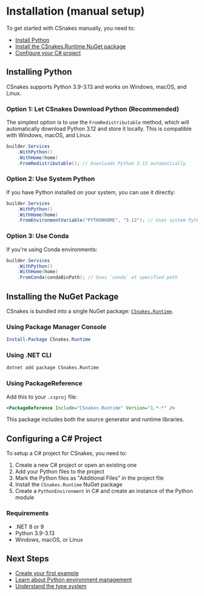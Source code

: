 # Installation (manual setup)

To get started with CSnakes manually, you need to:

* [Install Python](#installing-python)
* [Install the CSnakes.Runtime NuGet package](#installing-the-nuget-package)
* [Configure your C# project](#configuring-a-c-project)

## Installing Python

CSnakes supports Python 3.9-3.13 and works on Windows, macOS, and Linux.

### Option 1: Let CSnakes Download Python (Recommended)

The simplest option is to use the `FromRedistributable` method, which will automatically download Python 3.12 and store it locally. This is compatible with Windows, macOS, and Linux.

```csharp
builder.Services
    .WithPython()
    .WithHome(home)
    .FromRedistributable(); // Downloads Python 3.12 automatically
```

### Option 2: Use System Python

If you have Python installed on your system, you can use it directly:

```csharp
builder.Services
    .WithPython()
    .WithHome(home)
    .FromEnvironmentVariable("PYTHONHOME", "3.12"); // Uses system Python
```

### Option 3: Use Conda

If you're using Conda environments:

```csharp
builder.Services
    .WithPython()
    .WithHome(home)
    .FromConda(condaBinPath); // Uses `conda` at specified path
```

## Installing the NuGet Package

CSnakes is bundled into a single NuGet package: [`CSnakes.Runtime`](https://www.nuget.org/packages/CSnakes.Runtime/).

### Using Package Manager Console

```powershell
Install-Package CSnakes.Runtime
```

### Using .NET CLI

```bash
dotnet add package CSnakes.Runtime
```

### Using PackageReference

Add this to your `.csproj` file:

```xml
<PackageReference Include="CSnakes.Runtime" Version="1.*-*" />
```

This package includes both the source generator and runtime libraries.

## Configuring a C# Project

To setup a C# project for CSnakes, you need to:

1. Create a new C# project or open an existing one
2. Add your Python files to the project
3. Mark the Python files as "Additional Files" in the project file
4. Install the `CSnakes.Runtime` NuGet package
5. Create a `PythonEnvironment` in C# and create an instance of the Python module

### Requirements

- .NET 8 or 9
- Python 3.9-3.13
- Windows, macOS, or Linux

## Next Steps

- [Create your first example](first-example.md)
- [Learn about Python environment management](../user-guide/environments.md)
- [Understand the type system](../user-guide/type-system.md)
